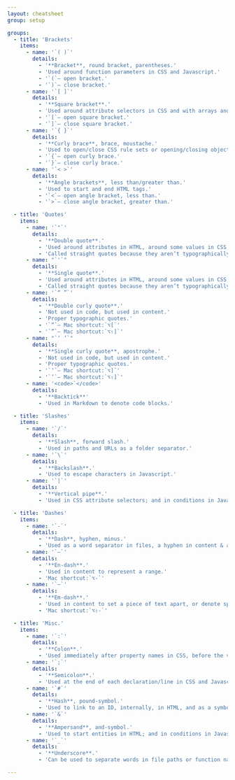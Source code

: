 ```yaml
---
layout: cheatsheet
group: setup

groups:
  - title: 'Brackets'
    items:
      - name: '`( )`'
        details:
          - '**Bracket**, round bracket, parentheses.'
          - 'Used around function parameters in CSS and Javascript.'
          - '`(`— open bracket.'
          - '`)`— close bracket.'
      - name: '`[ ]`'
        details:
          - '**Square bracket**.'
          - 'Used around attribute selectors in CSS and with arrays and objects in Javascript.'
          - '`[`— open square bracket.'
          - '`]`— close square bracket.'
      - name: '`{ }`'
        details:
          - '**Curly brace**, brace, moustache.'
          - 'Used to open/close CSS rule sets or opening/closing objects and functions in Javascript.'
          - '`{`— open curly brace.'
          - '`}`— close curly brace.'
      - name: '`< >`'
        details:
          - '**Angle brackets**, less than/greater than.'
          - 'Used to start and end HTML tags.'
          - '`<`— open angle bracket, less than.'
          - '`>`— close angle bracket, greater than.'

  - title: 'Quotes'
    items:
      - name: '`"`'
        details:
          - '**Double quote**.'
          - 'Used around attributes in HTML, around some values in CSS, and around strings in Javascript.'
          - 'Called straight quotes because they aren’t typographically correct.'
      - name: "`'`"
        details:
          - '**Single quote**.'
          - 'Used around attributes in HTML, around some values in CSS, and around strings in Javascript.'
          - 'Called straight quotes because they aren’t typographically correct.'
      - name: '`“ ”`'
        details:
          - '**Double curly quote**.'
          - 'Not used in code, but used in content.'
          - 'Proper typographic quotes.'
          - '`“`— Mac shortcut:`⌥[`'
          - '`”`— Mac shortcut:`⌥⇧]`'
      - name: "`‘ ’`"
        details:
          - '**Single curly quote**, apostrophe.'
          - 'Not used in code, but used in content.'
          - 'Proper typographic quotes.'
          - '`‘`— Mac shortcut:`⌥]`'
          - '`’`— Mac shortcut:`⌥⇧]`'
      - name: '<code>`</code>'
        details:
          - '**Backtick**'
          - 'Used in Markdown to denote code blocks.'

  - title: 'Slashes'
    items:
      - name: '`/`'
        details:
          - '**Slash**, forward slash.'
          - 'Used in paths and URLs as a folder separator.'
      - name: '`\`'
        details:
          - '**Backslash**.'
          - 'Used to escape characters in Javascript.'
      - name: '`|`'
        details:
          - '**Vertical pipe**.'
          - 'Used in CSS attribute selectors; and in conditions in Javascript, meaning “or”.'

  - title: 'Dashes'
    items:
      - name: '`-`'
        details:
          - '**Dash**, hyphen, minus.'
          - 'Used as a word separator in files, a hyphen in content & a minus in math.'
      - name: '`–`'
        details:
          - '**En-dash**.'
          - 'Used in content to represent a range.'
          - 'Mac shortcut:`⌥-`'
      - name: '`—`'
        details:
          - '**Em-dash**.'
          - 'Used in content to set a piece of text apart, or denote speech that’s been cut off.'
          - 'Mac shortcut:`⌥⇧-`'

  - title: 'Misc.'
    items:
      - name: '`:`'
        details:
          - '**Colon**.'
          - 'Used immediately after property names in CSS, before the value. Used in object declarations in Javascript.'
      - name: '`;`'
        details:
          - '**Semicolon**.'
          - 'Used at the end of each declaration/line in CSS and Javascript.'
      - name: '`#`'
        details:
          - '**Hash**, pound-symbol.'
          - 'Used to link to an ID, internally, in HTML, and as a symbol to denote an ID selector in CSS.'
      - name: '`&`'
        details:
          - '**Ampersand**, and-symbol.'
          - 'Used to start entities in HTML; and in conditions in Javascript, meaning “and”.'
      - name: '`_`'
        details:
          - '**Underscore**.'
          - 'Can be used to separate words in file paths or function names in Javascript.'

---
```

